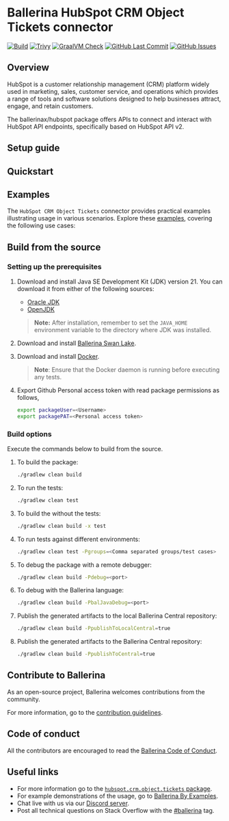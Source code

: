 # Ballerina HubSpot CRM Object Tickets connector

[![Build](https://github.com/ballerina-platform/module-ballerinax-hubspot.crm.object.tickets/actions/workflows/ci.yml/badge.svg)](https://github.com/ballerina-platform/module-ballerinax-hubspot.crm.object.tickets/actions/workflows/ci.yml)
[![Trivy](https://github.com/ballerina-platform/module-ballerinax-hubspot.crm.object.tickets/actions/workflows/trivy-scan.yml/badge.svg)](https://github.com/ballerina-platform/module-ballerinax-hubspot.crm.object.tickets/actions/workflows/trivy-scan.yml)
[![GraalVM Check](https://github.com/ballerina-platform/module-ballerinax-hubspot.crm.object.tickets/actions/workflows/build-with-bal-test-graalvm.yml/badge.svg)](https://github.com/ballerina-platform/module-ballerinax-hubspot.crm.object.tickets/actions/workflows/build-with-bal-test-graalvm.yml)
[![GitHub Last Commit](https://img.shields.io/github/last-commit/ballerina-platform/module-ballerinax-hubspot.crm.object.tickets.svg)](https://github.com/ballerina-platform/module-ballerinax-hubspot.crm.object.tickets/commits/master)
[![GitHub Issues](https://img.shields.io/github/issues/ballerina-platform/ballerina-library/module/hubspot.crm.object.tickets.svg?label=Open%20Issues)](https://github.com/ballerina-platform/ballerina-library/labels/module%hubspot.crm.object.tickets)

## Overview

[//]: # (TODO: Add overview mentioning the purpose of the module, supported REST API versions, and other high-level details.)

HubSpot is a customer relationship management (CRM) platform widely used in marketing, sales, customer service, and operations which provides a range of tools and software solutions designed to help businesses attract, engage, and retain customers. 

The ballerinax/hubspot package offers APIs to connect and interact with HubSpot API endpoints, specifically based on HubSpot API v2.

## Setup guide

[//]: # (TODO: Add detailed steps to obtain credentials and configure the module.)

## Quickstart

[//]: # (TODO: Add a quickstart guide to demonstrate a basic functionality of the module, including sample code snippets.)

## Examples

The `HubSpot CRM Object Tickets` connector provides practical examples illustrating usage in various scenarios. Explore these [examples](https://github.com/module-ballerinax-hubspot.crm.object.tickets/tree/main/examples/), covering the following use cases:

[//]: # (TODO: Add examples)

## Build from the source

### Setting up the prerequisites

1. Download and install Java SE Development Kit (JDK) version 21. You can download it from either of the following sources:

    * [Oracle JDK](https://www.oracle.com/java/technologies/downloads/)
    * [OpenJDK](https://adoptium.net/)

   > **Note:** After installation, remember to set the `JAVA_HOME` environment variable to the directory where JDK was installed.

2. Download and install [Ballerina Swan Lake](https://ballerina.io/).

3. Download and install [Docker](https://www.docker.com/get-started).

   > **Note**: Ensure that the Docker daemon is running before executing any tests.

4. Export Github Personal access token with read package permissions as follows,

    ```bash
    export packageUser=<Username>
    export packagePAT=<Personal access token>
    ```

### Build options

Execute the commands below to build from the source.

1. To build the package:

   ```bash
   ./gradlew clean build
   ```

2. To run the tests:

   ```bash
   ./gradlew clean test
   ```

3. To build the without the tests:

   ```bash
   ./gradlew clean build -x test
   ```

4. To run tests against different environments:

   ```bash
   ./gradlew clean test -Pgroups=<Comma separated groups/test cases>
   ```

5. To debug the package with a remote debugger:

   ```bash
   ./gradlew clean build -Pdebug=<port>
   ```

6. To debug with the Ballerina language:

   ```bash
   ./gradlew clean build -PbalJavaDebug=<port>
   ```

7. Publish the generated artifacts to the local Ballerina Central repository:

    ```bash
    ./gradlew clean build -PpublishToLocalCentral=true
    ```

8. Publish the generated artifacts to the Ballerina Central repository:

   ```bash
   ./gradlew clean build -PpublishToCentral=true
   ```

## Contribute to Ballerina

As an open-source project, Ballerina welcomes contributions from the community.

For more information, go to the [contribution guidelines](https://github.com/ballerina-platform/ballerina-lang/blob/master/CONTRIBUTING.md).

## Code of conduct

All the contributors are encouraged to read the [Ballerina Code of Conduct](https://ballerina.io/code-of-conduct).

## Useful links

* For more information go to the [`hubspot.crm.object.tickets` package](https://central.ballerina.io/ballerinax/hubspot.crm.object.tickets/latest).
* For example demonstrations of the usage, go to [Ballerina By Examples](https://ballerina.io/learn/by-example/).
* Chat live with us via our [Discord server](https://discord.gg/ballerinalang).
* Post all technical questions on Stack Overflow with the [#ballerina](https://stackoverflow.com/questions/tagged/ballerina) tag.
